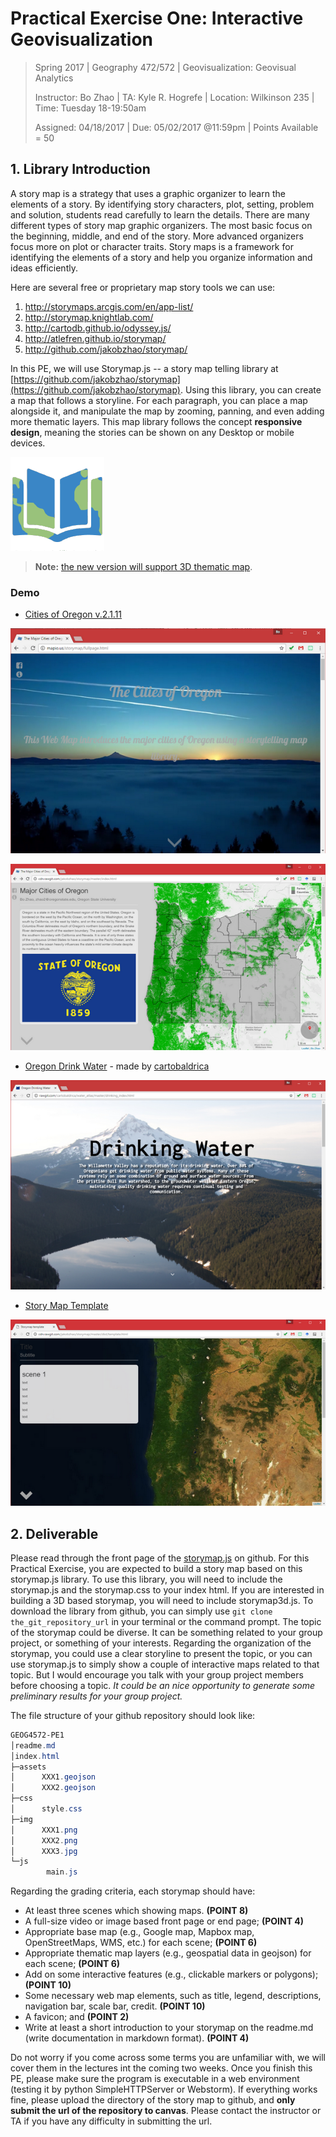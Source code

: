 # Practical Exercise One: Interactive Geovisualization

> Spring 2017 | Geography 472/572 | Geovisualization: Geovisual Analytics
>
> Instructor: Bo Zhao | TA: Kyle R. Hogrefe | Location: Wilkinson 235 | Time: Tuesday 18-19:50am
>
> Assigned: 04/18/2017 | Due: 05/02/2017 @11:59pm | Points Available = 50

## 1. Library Introduction

A story map is a strategy that uses a graphic organizer to learn the elements of a story. By identifying story characters, plot, setting, problem and solution, students read carefully to learn the details. There are many different types of story map graphic organizers. The most basic focus on the beginning, middle, and end of the story. More advanced organizers focus more on plot or character traits. Story maps is a framework for identifying the elements of a story and help you organize information and ideas efficiently.

Here are several free or proprietary map story tools we can use:

1. http://storymaps.arcgis.com/en/app-list/
2. http://storymap.knightlab.com/
3. http://cartodb.github.io/odyssey.js/
4. http://atlefren.github.io/storymap/
5. http://github.com/jakobzhao/storymap/

In this PE, we will use Storymap.js -- a story map telling library at [https://github.com/jakobzhao/storymap](https://github.com/jakobzhao/storymap). Using this library, you can create a map that follows a storyline. For each paragraph, you can place a map alongside it, and manipulate the map by zooming, panning, and even adding more thematic layers. This map library follows the concept **responsive design**, meaning the stories can be shown on any Desktop or mobile devices.

![](img/logo.png)

> **Note:** [the new version will support 3D thematic map](http://rawgit.com/jakobzhao/storymap/master/examples/3d/index.html).

### Demo

- [Cities of Oregon v.2.1.11](http://cdn.rawgit.com/jakobzhao/storymap/master/examples/video/index.html)

![](img/fullpage.png)

![](img/oregon_cities.png)

- [Oregon Drink Water](http://rawgit.com/cartobaldrica/water_atlas/master/drinking_index.html) -  made by [cartobaldrica](https://github.com/cartobaldrica)

![](img/oregon_drink_water.png)

- [Story Map Template](http://cdn.rawgit.com/jakobzhao/storymap/master/examples/helloWorld/index.html)

![](img/template.png)

## 2. Deliverable

Please read through the front page of the [storymap.js](https://github.com/jakobzhao/storymap) on github. For this Practical Exercise, you are expected to build a story map based on this storymap.js library. To use this library, you will need to include the storymap.js and the storymap.css to your index html. If you are interested in building a 3D based storymap, you will need to include storymap3d.js. To download the library from github, you can simply use `git clone the_git_repository_url` in your terminal or the command prompt. The topic of the storymap could be diverse. It can be something related to your group project, or something of your interests. Regarding the organization of the storymap, you could use a clear storyline to present the topic, or you can use storymap.js to simply show a couple of interactive maps related to that topic.  But I would encourage you talk with your group project members before choosing a topic. *It could be an nice opportunity to generate some preliminary results for your group project.*

The file structure of your github repository should look like:

```Powershell
GEOG4572-PE1
│readme.md
│index.html
├─assets
│      XXX1.geojson
│      XXX2.geojson
├─css
│      style.css
├─img
│      XXX1.png
│      XXX2.png
│      XXX3.jpg
└─js
        main.js
```

Regarding the grading criteria, each storymap should have:

- At least three scenes which showing maps. **(POINT 8)**
- A full-size video or image based front page or end page; **(POINT 4)**
- Appropriate base map (e.g., Google map, Mapbox map, OpenStreetMaps, WMS, etc.) for each scene;  **(POINT 6)**
- Appropriate thematic map layers (e.g., geospatial data in geojson) for each scene;  **(POINT 6)**
- Add on some interactive features (e.g., clickable markers or polygons);  **(POINT 10)**
- Some necessary web map elements, such as title, legend, descriptions, navigation bar, scale bar, credit.  **(POINT 10)**
- A favicon; and  **(POINT 2)**
- Write at least a short introduction to your storymap on the readme.md (write documentation in markdown format).  **(POINT 4)**

 Do not worry if you come across some terms you are unfamiliar with, we will cover them in the lectures int the coming two weeks. Once you finish this PE, please make sure the program is executable in a web environment (testing it by python SimpleHTTPServer or Webstorm). If everything works fine, please upload the directory of the story map to github, and **only submit the url of the repository to canvas**. Please contact the instructor or TA if you have any difficulty in submitting the url.